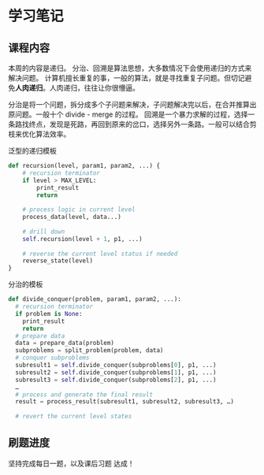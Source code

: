 # 学习笔记

## 课程内容
本周的内容是递归。
分治、回溯是算法思想，大多数情况下会使用递归的方式来解决问题。
计算机擅长重复的事，一般的算法，就是寻找重复子问题。但切记避免**人肉递归**。人肉递归，往往让你很懵逼。

分治是将一个问题，拆分成多个子问题来解决，子问题解决完以后，在合并推算出原问题。一般十个 divide - merge 的过程。
回溯是一个暴力求解的过程，选择一条路找终点，发现是死路，再回到原来的岔口，选择另外一条路。一般可以结合剪枝来优化算法效率。

泛型的递归模板
```python
def recursion(level, param1, param2, ...) {
    # recursion terminator
    if level > MAX_LEVEL:
        print_result
        return 
    
    # process logic in current level
    process_data(level, data...) 
    
    # drill down
    self.recursion(level + 1, p1, ...)
    
    # reverse the current level status if needed
    reverse_state(level)
}
```

分治的模板
```Python
def divide_conquer(problem, param1, param2, ...): 
  # recursion terminator 
  if problem is None: 
	print_result 
	return 
  # prepare data 
  data = prepare_data(problem) 
  subproblems = split_problem(problem, data) 
  # conquer subproblems 
  subresult1 = self.divide_conquer(subproblems[0], p1, ...) 
  subresult2 = self.divide_conquer(subproblems[1], p1, ...) 
  subresult3 = self.divide_conquer(subproblems[2], p1, ...) 
  …
  # process and generate the final result 
  result = process_result(subresult1, subresult2, subresult3, …)
	
  # revert the current level states
```

## 刷题进度
坚持完成每日一题，以及课后习题 达成！